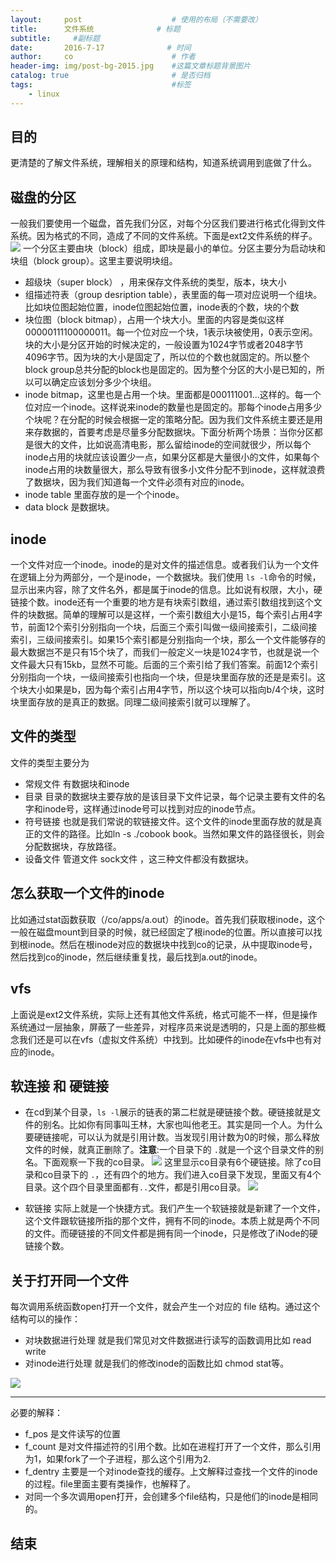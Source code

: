 ```yaml
---
layout:     post                    # 使用的布局（不需要改）
title:      文件系统              # 标题 
subtitle:     #副标题
date:       2016-7-17              # 时间
author:     co                      # 作者
header-img: img/post-bg-2015.jpg    #这篇文章标题背景图片
catalog: true                       # 是否归档
tags:                               #标签
    - linux
---
```


## 目的
更清楚的了解文件系统，理解相关的原理和结构，知道系统调用到底做了什么。

## 磁盘的分区
一般我们要使用一个磁盘，首先我们分区，对每个分区我们要进行格式化得到文件系统。因为格式的不同，造成了不同的文件系统。下面是ext2文件系统的样子。
![](https://gitee.com/whatplane/resource/raw/master/img/co_20190401140545.png)
一个分区主要由块（block）组成，即块是最小的单位。分区主要分为启动块和块组（block group）。这里主要说明块组。
- 超级块（super block） ，用来保存文件系统的类型，版本，块大小
- 组描述符表（group desription table），表里面的每一项对应说明一个组块。比如块位图起始位置，inode位图起始位置，inode表的个数，块的个数
- 块位图（block bitmap），占用一个块大小。里面的内容是类似这样00000111100000011。每一个位对应一个块，1表示块被使用，0表示空闲。块的大小是分区开始的时候决定的，一般设置为1024字节或者2048字节 4096字节。因为块的大小是固定了，所以位的个数也就固定的。所以整个block group总共分配的block也是固定的。因为整个分区的大小是已知的，所以可以确定应该划分多少个块组。
- inode bitmap，这里也是占用一个块。里面都是000111001...这样的。每一个位对应一个inode。这样说来inode的数量也是固定的。那每个inode占用多少个块呢？在分配的时候会根据一定的策略分配。因为我们文件系统主要还是用来存数据的，首要考虑是尽量多分配数据块。下面分析两个场景：当你分区都是很大的文件，比如说高清电影，那么留给inode的空间就很少，所以每个inode占用的块就应该设置少一点，如果分区都是大量很小的文件，如果每个inode占用的块数量很大，那么导致有很多小文件分配不到inode，这样就浪费了数据块，因为我们知道每一个文件必须有对应的inode。
- inode table 里面存放的是一个个inode。
- data block 是数据块。

## inode
一个文件对应一个inode。inode的是对文件的描述信息。或者我们认为一个文件在逻辑上分为两部分，一个是inode，一个数据块。我们使用 `ls -l`命令的时候，显示出来内容，除了文件名外，都是属于inode的信息。比如说有权限，大小，硬链接个数。inode还有一个重要的地方是有块索引数组，通过索引数组找到这个文件的块数据。简单的理解可以是这样，一个索引数组大小是15，每个索引占用4字节，前面12个索引分别指向一个块，后面三个索引叫做一级间接索引，二级间接索引，三级间接索引。如果15个索引都是分别指向一个块，那么一个文件能够存的最大数据岂不是只有15个块了，而我们一般定义一块是1024字节，也就是说一个文件最大只有15kb，显然不可能。后面的三个索引给了我们答案。前面12个索引分别指向一个块，一级间接索引也指向一个块，但是块里面存放的还是是索引。这个块大小如果是b，因为每个索引占用4字节，所以这个块可以指向b/4个块，这时块里面存放的是真正的数据。同理二级间接索引就可以理解了。

## 文件的类型
文件的类型主要分为
- 常规文件 有数据块和inode
- 目录  目录的数据块主要存放的是该目录下文件记录，每个记录主要有文件的名字和inode号，这样通过inode号可以找到对应的inode节点。
- 符号链接 也就是我们常说的软链接文件。这个文件的inode里面存放的就是真正的文件的路径。比如ln -s ./cobook book。当然如果文件的路径很长，则会分配数据块，存放路径。
- 设备文件 管道文件 sock文件 ，这三种文件都没有数据块。

## 怎么获取一个文件的inode
比如通过stat函数获取（/co/apps/a.out）的inode。首先我们获取根inode，这个一般在磁盘mount到目录的时候，就已经固定了根inode的位置。所以直接可以找到根inode。然后在根inode对应的数据块中找到co的记录，从中提取inode号，然后找到co的inode，然后继续重复找，最后找到a.out的inode。

## vfs
上面说是ext2文件系统，实际上还有其他文件系统，格式可能不一样，但是操作系统通过一层抽象，屏蔽了一些差异，对程序员来说是透明的，只是上面的那些概念我们还是可以在vfs（虚拟文件系统）中找到。比如硬件的inode在vfs中也有对应的inode。

## 软连接 和 硬链接
- 在cd到某个目录，`ls -l`展示的链表的第二栏就是硬链接个数。硬链接就是文件的别名。比如你有同事叫王林，大家也叫他老王。其实是同一个人。为什么要硬链接呢，可以认为就是引用计数。当发现引用计数为0的时候，那么释放文件的时候，就真正删除了。**注意**:一个目录下的 `.`就是一个这个目录文件的别名。下面观察一下我的co目录。
![](https://gitee.com/whatplane/resource/raw/master/img/wx_20190401150926.png)
这里显示co目录有6个硬链接。除了co目录和co目录下的 `.`，还有四个的地方。我们进入co目录下发现，里面又有4个目录。这个四个目录里面都有`..`文件，都是引用co目录。
![](https://gitee.com/whatplane/resource/raw/master/img/wx_20190401151032.png)

- 软链接 实际上就是一个快捷方式。我们产生一个软链接就是新建了一个文件，这个文件跟软链接所指的那个文件，拥有不同的inode。本质上就是两个不同的文件。而硬链接的不同文件都是拥有同一个inode，只是修改了iNode的硬链接个数。

## 关于打开同一个文件
每次调用系统函数open打开一个文件，就会产生一个对应的 file 结构。通过这个结构可以的操作：
- 对块数据进行处理 就是我们常见对文件数据进行读写的函数调用比如 read write
- 对inode进行处理 就是我们的修改inode的函数比如 chmod stat等。

![](https://gitee.com/whatplane/resource/raw/master/img/wx_20190401154408-min.png)

***
必要的解释：
- f_pos 是文件读写的位置
- f_count 是对文件描述符的引用个数。比如在进程打开了一个文件，那么引用为1，如果fork了一个子进程，那么这个引用为2.
- f_dentry  主要是一个对inode查找的缓存。上文解释过查找一个文件的inode的过程。file里面主要有类操作，也解释了。
- 对同一个多次调用open打开，会创建多个file结构，只是他们的inode是相同的。


## 结束
